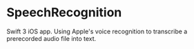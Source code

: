 # SpeechRecognition
Swift 3 iOS app. Using Apple's voice recognition to transcribe a prerecorded audio file into text.
